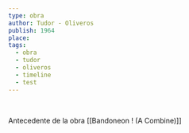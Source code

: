 ```yaml
---
type: obra
author: Tudor - Oliveros
publish: 1964
place: 
tags:
  - obra
  - tudor
  - oliveros
  - timeline
  - test
---
```

<span  
class='ob-timelines'  
data-date='1964-02-01-00'  
data-title='Duo'  
data-type='range'  
data-end='1964-12-01-00'>  
</span>

Antecedente de la obra [[Bandoneon ! (A Combine)]]